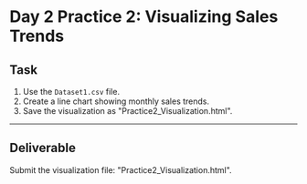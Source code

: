 # Day 2 Practice 2: Visualizing Sales Trends

## Task
1. Use the `Dataset1.csv` file.
2. Create a line chart showing monthly sales trends.
3. Save the visualization as "Practice2_Visualization.html".

---

## Deliverable
Submit the visualization file: "Practice2_Visualization.html".